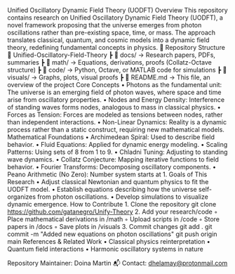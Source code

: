 Unified Oscillatory Dynamic Field Theory (UODFT)
 Overview
This repository contains research on Unified Oscillatory Dynamic Field Theory (UODFT), a novel framework proposing that the universe emerges from photon oscillations rather than pre-existing space, time, or mass. The approach translates classical, quantum, and cosmic models into a dynamic field theory, redefining fundamental concepts in physics.
📁 Repository Structure
📁 Unified-Oscillatory-Field-Theory
┣ 📂 docs/ → Research papers, PDFs, summaries
┣ 📂 math/ → Equations, derivations, proofs (Collatz-Octave structure)
┣ 📂 code/ → Python, Octave, or MATLAB code for simulations
┣ 📂 visuals/ → Graphs, plots, visual proofs
┣ 📜 README.md → This file, an overview of the project
Core Concepts
    • Photons as the fundamental unit: The universe is an emerging field of photon waves, where space and time arise from oscillatory properties. 
    • Nodes and Energy Density: Interference of standing waves forms nodes, analogous to mass in classical physics. 
    • Forces as Tension: Forces are modeled as tensions between nodes, rather than independent interactions. 
    • Non-Linear Dynamics: Reality is a dynamic process rather than a static construct, requiring new mathematical models. 
 Mathematical Foundations
    • Archimedean Spiral: Used to describe field behavior. 
    • Fluid Equations: Applied for dynamic energy modeling. 
    • Scaling Patterns: Using sets of 8 from 1 to 9. 
    • Chladni Tuning: Adjusting to standing wave dynamics. 
    • Collatz Conjecture: Mapping iterative functions to field behavior. 
    • Fourier Transforms: Decomposing oscillatory components. 
    • Peano Arithmetic (No Zero): Number system starts at 1. 
 Goals of This Research
    • Adjust classical Newtonian and quantum physics to fit the UODFT model. 
    • Establish equations describing how the universe self-organizes from photon oscillations. 
    • Develop simulations to visualize dynamic emergence. 
 How to Contribute
    1. Clone the repository 
       git clone https://github.com/gatanegro/Unify-Theory
    2. Add your research/code 
        ◦ Place mathematical derivations in /math 
        ◦ Upload scripts in /code 
        ◦ Store papers in /docs 
        ◦ Save plots in /visuals 
    3. Commit changes 
       git add .
       git commit -m "Added new equations on photon oscillations"
       git push origin main
References & Related Work
    • Classical physics reinterpretation 
    • Quantum field interactions 
    • Harmonic oscillatory systems in nature 

 Repository Maintainer: Doina Martin
📬 Contact: dhelamay@protonmail.com

